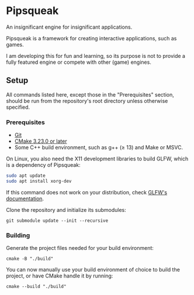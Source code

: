 # Pipsqueak

An insignificant engine for insignificant applications.

Pipsqueak is a framework for creating interactive applications, such as games.

I am developing this for fun and learning, so its purpose is not to provide a
fully featured engine or compete with other (game) engines.

## Setup

All commands listed here, except those in the "Prerequisites" section, should be
run from the repository's root directory unless otherwise specified.

### Prerequisites

- [Git][git]
- [CMake 3.23.0 or later][cmake]
- Some C++ build environment, such as g++ (≥ 13) and Make or MSVC.

On Linux, you also need the X11 development libraries to build GLFW, which is a
dependency of Pipsqueak:

```bash
sudo apt update
sudo apt install xorg-dev
```

If this command does not work on your distribution, check
[GLFW's documentation][glfw-deps].

Clone the repository and initialize its submodules:

    git submodule update --init --recursive

### Building

Generate the project files needed for your build environment:

    cmake -B "./build"

You can now manually use your build environment of choice to build the project,
or have CMake handle it by running:

    cmake --build "./build"


[git]:       <https://git-scm.com/>
[cmake]:     <https://cmake.org/>
[glfw-deps]: <https://www.glfw.org/docs/3.3/compile.html#compile_deps>
